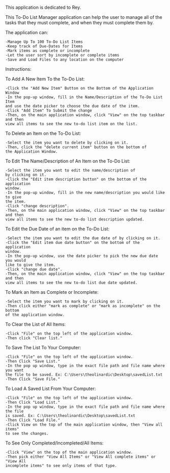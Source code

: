 This application is dedicated to Rey.

This To-Do List Manager application can help the user to manage
all of the tasks that they must complete, and when they must complete them by.

The application can:

    -Manage Up To 100 To-Do List Items
    -Keep track of Due-Dates for Items
    -Mark items as complete or incomplete
    -Let the user sort by incomplete or complete items
    -Save and Load Files to any location on the computer

Instructions:

To Add A New Item To the To-Do List:
    
    -Click the "Add New Item" Button on the Bottom of the Application Window
    -In the pop-up window, fill in the Name/Description of the To-Do List Item
    and use the date picker to choose the due date of the item.
    -Click "Add Item" To Submit the change
    -Then, on the main application window, click "View" on the top taskbar and then
    view all items to see the new to-do list item on the list.

To Delete an Item on the To-Do List:
    
    -Select the item you want to delete by clicking on it.
    -Then, click the "delete current item" button on the bottom of 
    the Application Window.

To Edit The Name/Description of An Item on the To-Do List:
    
    -Select the item you want to edit the name/description of
    by clicking on it.
    -Click the "Edit item description button" on the bottom of the application
    window.
    -In the pop-up window, fill in the new name/description you would like to give
    the item.
    -Click "change description".
    -Then, on the main application window, click "View" on the top taskbar and then
    view all items to see the new to-do list description updated.

To Edit the Due Date of an item on the To-Do List:

    -Select the item you want to edit the due date of by clicking on it.
    -Click the "Edit item due date button" on the bottom of the application
    window.
    -In the pop-up window, use the date picker to pick the new due date you would 
    like to give the item.
    -Click "change due date".
    -Then, on the main application window, click "View" on the top taskbar and then
    view all items to see the new to-do list due date updated.

To Mark an Item as Complete or Incomplete:

    -Select the item you want to mark by clicking on it.
    -Then click either "mark as complete" or "mark as incomplete" on the bottom
    of the application window.

To Clear the List of All Items:

    -Click "File" on the top left of the application window.
    -Then click "Clear list."

To Save The List To Your Computer:
    
    -Click "File" on the top left of the application window.
    -Then Click "Save List."
    -In the pop up window, type in the exact file path and file name where you want
    the file to be saved. Ex: C:\Users\theolinardic\Desktop\savedList.txt
    -Then Click "Save File."

To Load A Saved List From Your Computer:

    -Click "File" on the top left of the application window.
    -Then Click "Load List."
    -In the pop up window, type in the exact file path and file name where the file
    is saved. Ex: C:\Users\theolinardic\Desktop\savedList.txt
    -Then Click "Load File."
    -Click View on the top of the main application window, then "View all items"
    to see the changes.

To See Only Completed/Incompleted/All Items:

    -Click "View" on the top of the main application window.
    -Then pick either "View All Items" or "View All complete items" or "View All 
    incomplete items" to see only items of that type.